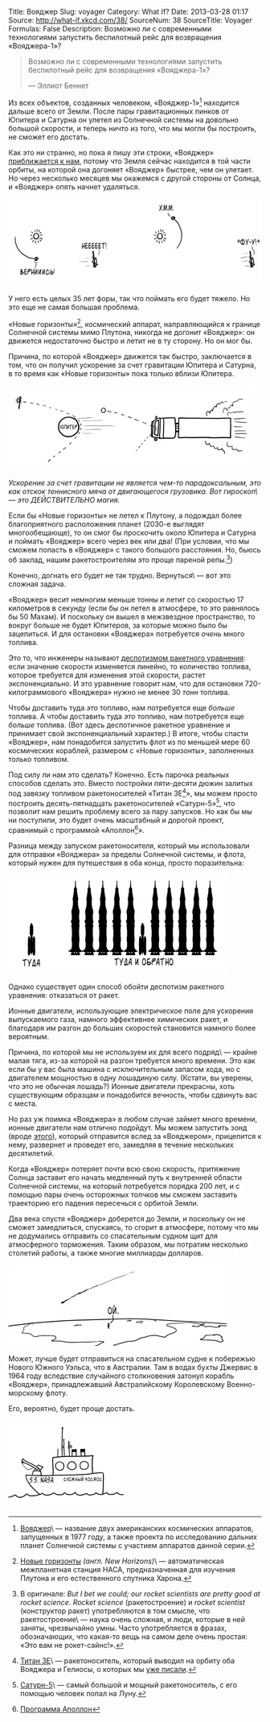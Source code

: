 Title: Вояджер
Slug: voyager
Category: What If?
Date: 2013-03-28 01:17
Source: http://what-if.xkcd.com/38/
SourceNum: 38
SourceTitle: Voyager
Formulas: False
Description: Возможно ли с современными технологиями запустить беспилотный рейс для возвращения «Вояджера-1»?

> Возможно ли с современными технологиями запустить беспилотный рейс для возвращения «Вояджера-1»?
>
> — Эллиот Беннет

Из всех объектов, созданных человеком, «Вояджер-1»[^1] находится дальше всего от Земли. После пары гравитационных пинков от Юпитера и Сатурна он улетел из Солнечной системы на довольно большой скорости, и теперь ничто из того, что мы могли бы построить, не сможет его достать.

Как это ни странно, но пока я пишу эти строки, «Вояджер» [приближается к нам](http://voyager.jpl.nasa.gov/where/), потому что Земля сейчас находится в той части орбиты, на которой она догоняет «Вояджер» быстрее, чем он улетает. Но через несколько месяцев мы окажемся с другой стороны от Солнца, и «Вояджер» опять начнет удаляться.

![](/uploads/038-voyager/voyager_earth_ru.png "Земля быстрее Вояджера, но никуда с орбиты не денется")

У него есть целых 35 лет форы, так что поймать его будет тяжело. Но это еще не самая большая проблема.

«Новые горизонты»[^2], космический аппарат, направляющийся к границе Солнечной системы мимо Плутона, никогда не догонит «Вояджер»: он движется недостаточно быстро и летит не в ту сторону. Но он мог бы.

Причина, по которой «Вояджер» движется так быстро, заключается в том, что он получил ускорение за счет гравитации Юпитера и Сатурна, в то время как «Новые горизонты» пока только вблизи Юпитера.

![](/uploads/038-voyager/voyager_assist_ru.png "Вояджер отскакивает от Юпитера и мячик отскакивает от грузовика.")

_Ускорение за счет гравитации не является чем-то парадоксальным, это как отскок теннисного мяча от двигающегося грузовика. Вот гироскоп\ — это ДЕЙСТВИТЕЛЬНО магия._

Если бы «Новые горизонты» не летел к Плутону, а подождал более благоприятного расположения планет (2030-е выглядят многообещающе), то он смог бы проскочить около Юпитера и Сатурна и поймать «Вояджер» всего через век или два! (При условии, что мы сможем попасть в «Вояджер» с такого большого расстояния. Но, бьюсь об заклад, нашим ракетостроителям это проще пареной репы.[^3])

Конечно, догнать его будет не так трудно. Вернуться\ — вот это сложная задача.

«Вояджер» весит немногим меньше тонны и летит со скоростью 17 километров в секунду (если бы он летел в атмосфере, то это равнялось бы 50 Махам). И поскольку он вышел в межзвездное пространство, то вокруг больше не будет Юпитеров, за которые можно было бы зацепиться. И для остановки «Вояджера» потребуется _очень_ много топлива.

Это то, что инженеры называют [деспотизмом ракетного уравнения](http://www.nasa.gov/mission_pages/station/expeditions/expedition30/tryanny.html): если значение скорости изменяется линейно, то количество топлива, которое требуется для изменения этой скорости, растет экспоненциально. И это уравнение говорит нам, что для остановки 720-килограммового «Вояджера» нужно не менее 30 _тонн_ топлива.

Чтобы доставить туда _это_ топливо, нам потребуется еще _больше_ топлива. А чтобы доставить туда _это_ топливо, нам потребуется еще _больше_ топлива. (Вот здесь деспотичное ракетное уравнение и принимает свой экспоненциальный характер.) В итоге, чтобы спасти «Вояджер», нам понадобится запустить флот из по меньшей мере 60 космических кораблей, размером с «Новые горизонты», заполненных только топливом.

Под силу ли нам это сделать? Конечно. Есть парочка реальных способов сделать это. Вместо постройки пяти-десяти дюжин залитых под завязку топливом ракетоносителей «Титан 3E[^4]», мы можем просто построить десять-пятнадцать ракетоносителей «Сатурн-5»[^5], что позволит нам решить проблему всего за пару запусков. Но как бы мы ни поступили, это будет очень масштабный и дорогой проект, сравнимый с программой «Аполлон[^6]».

Разница между запуском ракетоносителя, который мы использовали для отправки «Вояджера» за пределы Солнечной системы, и флота, который нужен для путешествия в оба конца, просто поразительна:

![](/uploads/038-voyager/voyager_comparison_ru.png "")

Однако существует один способ обойти деспотизм ракетного уравнения: отказаться от ракет.

Ионные двигатели, использующие электрическое поле для ускорения выпускаемого газа, намного эффективнее химических ракет, и благодаря им разгон до больших скоростей становится намного более вероятным.

Причина, по которой мы не используем их для всего подряд\ — крайне малая тяга, из-за которой на разгон требуется много времени. Это как если бы у вас была машина с исключительным запасом хода, но с двигателем мощностью в одну лошадиную силу. (Кстати, вы уверены, что это не обычная лошадь?) Ионные двигатели прекрасны, хоть существующим образцам и понадобится вечность, чтобы сдвинуть вас с места.

Но раз уж поимка «Вояджера» в любом случае займет много времени, ионные двигатели нам отлично подойдут. Мы можем запустить зонд (вроде [этого](http://trs-new.jpl.nasa.gov/dspace/bitstream/2014/13644/1/00-0010.pdf)), который отправится вслед за «Вояджером», прицепится к нему, развернет и проведет его, замедляя в течение нескольких десятилетий.

Когда «Вояджер» потеряет почти всю свою скорость, притяжение Солнца заставит его начать медленный путь к внутренней области Солнечной системы, на который потребуется порядка 200 лет, и с помощью пары очень осторожных толчков мы сможем заставить траекторию его падения пересечься с орбитой Земли.

Два века спустя «Вояджер» доберется до Земли, и поскольку он не сможет замедлиться, спускаясь, то сгорит в атмосфере, потому что мы не додумались отправить со спасательным судном щит для атмосферного торможения. Таким образом, мы потратим несколько столетий работы, а также многие миллиарды долларов.

![](/uploads/038-voyager/voyager_burn_up_ru.png "Возвращающийся «Вояджер» становится очень дорогостоящим фейрверком.")

Может, лучше будет отправиться на спасательном судне к побережью Нового Южного Уэльса, что в Австралии. Там в водах бухты Джервис в 1964 году вследствие случайного столкновения затонул корабль «Вояджер», принадлежавший Австралийскому Королевскому Военно-морскому флоту.

Его, вероятно, будет проще достать.

![](/uploads/038-voyager/voyager_salvage_ru.png "NASA отправляется в плавание")

[^1]: [Вояджер](http://ru.wikipedia.org/wiki/Вояджер)\ — название двух американских космических аппаратов, запущенных в 1977 году, а также проекта по исследованию дальних планет Солнечной системы с участием аппаратов данной серии.
[^2]: [Новые горизонты](http://ru.wikipedia.org/wiki/Новые_горизонты) _(англ. New Horizons)_\ — автоматическая межпланетная станция НАСА, предназначенная для изучения Плутона и его естественного спутника Харона.
[^3]: В оригинале: _But I bet we could; our rocket scientists are pretty good at rocket science_. _Rocket science_ (ракетостроение) и _rocket scientist_ (конструктор ракет) употребляются в том смысле, что ракетостроение\ — наука очень сложная, и люди, которые в ней заняты, чрезвычайно умны. Часто употребляется в фразах, обозначающих, что какая-то вещь на самом деле очень простая: «Это вам не рокет-сайнс!».
[^4]: [Титан 3Е](http://ru.wikipedia.org/wiki/Titan_IIIE)\ — ракетоноситель, который выводил на орбиту оба Вояджера и Гелиосы, о которых мы [уже писали](/hair-dryer/).
[^5]: [Сатурн-5](http://ru.wikipedia.org/wiki/Сатурн-5)\ — самый большой и мощный ракетоноситель, с его помощью человек попал на Луну.
[^6]: [Программа Аполлон](http://ru.wikipedia.org/wiki/Аполлон_(программа))
